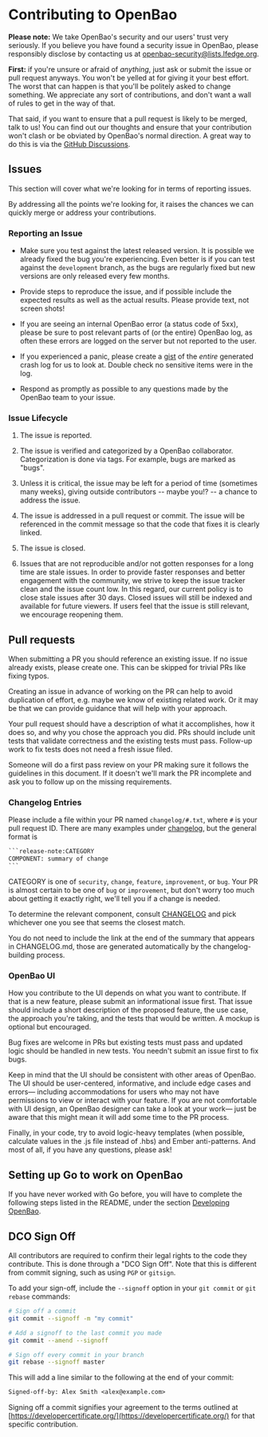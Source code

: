# Contributing to OpenBao

**Please note:** We take OpenBao's security and our users' trust very seriously.
If you believe you have found a security issue in OpenBao, please responsibly
disclose by contacting us at [openbao-security@lists.lfedge.org](openbao-security@lists.lfedge.org).

**First:** if you're unsure or afraid of _anything_, just ask or submit the
issue or pull request anyways. You won't be yelled at for giving it your best
effort. The worst that can happen is that you'll be politely asked to change
something. We appreciate any sort of contributions, and don't want a wall of
rules to get in the way of that.

That said, if you want to ensure that a pull request is likely to be merged,
talk to us! You can find out our thoughts and ensure that your contribution
won't clash or be obviated by OpenBao's normal direction. A great way to do this
is via the [GitHub Discussions][2].

## Issues

This section will cover what we're looking for in terms of reporting issues.

By addressing all the points we're looking for, it raises the chances we can
quickly merge or address your contributions.

### Reporting an Issue

- Make sure you test against the latest released version. It is possible we
  already fixed the bug you're experiencing. Even better is if you can test
  against the `development` branch, as the bugs are regularly fixed but new versions
  are only released every few months.

- Provide steps to reproduce the issue, and if possible include the expected
  results as well as the actual results. Please provide text, not screen shots!

- If you are seeing an internal OpenBao error (a status code of 5xx), please be
  sure to post relevant parts of (or the entire) OpenBao log, as often these
  errors are logged on the server but not reported to the user.

- If you experienced a panic, please create a [gist](https://gist.github.com)
  of the _entire_ generated crash log for us to look at. Double check
  no sensitive items were in the log.

- Respond as promptly as possible to any questions made by the OpenBao
  team to your issue.

### Issue Lifecycle

1. The issue is reported.

2. The issue is verified and categorized by a OpenBao collaborator.
   Categorization is done via tags. For example, bugs are marked as "bugs".

3. Unless it is critical, the issue may be left for a period of time (sometimes
   many weeks), giving outside contributors -- maybe you!? -- a chance to
   address the issue.

4. The issue is addressed in a pull request or commit. The issue will be
   referenced in the commit message so that the code that fixes it is clearly
   linked.

5. The issue is closed.

6. Issues that are not reproducible and/or not gotten responses for a long time are
   stale issues. In order to provide faster responses and better engagement with
   the community, we strive to keep the issue tracker clean and the issue count
   low. In this regard, our current policy is to close stale issues after 30 days.
   Closed issues will still be indexed and available for future viewers. If users
   feel that the issue is still relevant, we encourage reopening them.

## Pull requests

When submitting a PR you should reference an existing issue. If no issue already
exists, please create one. This can be skipped for trivial PRs like fixing typos.

Creating an issue in advance of working on the PR can help to avoid duplication of
effort, e.g. maybe we know of existing related work. Or it may be that we can
provide guidance that will help with your approach.

Your pull request should have a description of what it accomplishes, how it does
so, and why you chose the approach you did. PRs should include unit tests that
validate correctness and the existing tests must pass. Follow-up work to fix
tests does not need a fresh issue filed.

Someone will do a first pass review on your PR making sure it follows the guidelines
in this document. If it doesn't we'll mark the PR incomplete and ask you to follow
up on the missing requirements.

### Changelog Entries

Please include a file within your PR named `changelog/#.txt`, where `#` is your
pull request ID. There are many examples under [changelog](changelog/), but
the general format is

````txt
```release-note:CATEGORY
COMPONENT: summary of change
```
````

CATEGORY is one of `security`, `change`, `feature`, `improvement`, or `bug`.
Your PR is almost certain to be one of `bug` or `improvement`, but don't
worry too much about getting it exactly right, we'll tell you if a change is
needed.

To determine the relevant component, consult [CHANGELOG](CHANGELOG.md) and pick
whichever one you see that seems the closest match.

You do not need to include the link at the end of the summary that appears in
CHANGELOG.md, those are generated automatically by the changelog-building
process.

### OpenBao UI

How you contribute to the UI depends on what you want to contribute. If that is
a new feature, please submit an informational issue first. That issue
should include a short description of the proposed feature, the use case,
the approach you're taking, and the tests that would be written. A mockup
is optional but encouraged.

Bug fixes are welcome in PRs but existing tests must pass and updated logic
should be handled in new tests. You needn't submit an issue first to fix bugs.

Keep in mind that the UI should be consistent with other areas of OpenBao.
The UI should be user-centered, informative, and include edge cases and errors—
including accommodations for users who may not have permissions to view or
interact with your feature. If you are not comfortable with UI design, an OpenBao
designer can take a look at your work— just be aware that this might mean
it will add some time to the PR process.

Finally, in your code, try to avoid logic-heavy templates (when possible,
calculate values in the .js file instead of .hbs) and Ember anti-patterns.
And most of all, if you have any questions, please ask!

## Setting up Go to work on OpenBao

If you have never worked with Go before, you will have to complete the
following steps listed in the README, under the section [Developing OpenBao][1].

[1]: https://github.com/openbao/openbao#developing-openbao
[2]: https://github.com/openbao/openbao/discussions

## DCO Sign Off

All contributors are required to confirm their legal rights to the code they
contribute. This is done through a "DCO Sign Off". Note that this is
different from commit signing, such as using `PGP` or `gitsign`.

To add your sign-off, include the `--signoff` option in your `git commit`
or `git rebase` commands:

```sh
# Sign off a commit
git commit --signoff -m "my commit"

# Add a signoff to the last commit you made
git commit --amend --signoff

# Sign off every commit in your branch
git rebase --signoff master
```

This will add a line similar to the following at the end of your commit:

```txt
Signed-off-by: Alex Smith <alex@example.com>
```

Signing off a commit signifies your agreement to the terms outlined at [https://developercertificate.org/](https://developercertificate.org/)
for that specific contribution.
